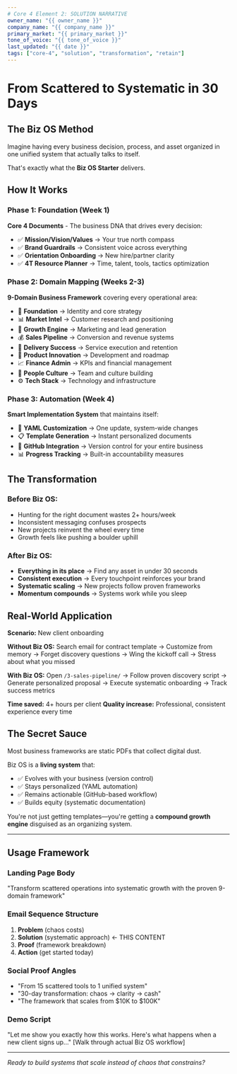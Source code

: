 ```yaml
---
# Core 4 Element 2: SOLUTION NARRATIVE
owner_name: "{{ owner_name }}"
company_name: "{{ company_name }}"
primary_market: "{{ primary_market }}"
tone_of_voice: "{{ tone_of_voice }}"
last_updated: "{{ date }}"
tags: ["core-4", "solution", "transformation", "retain"]
---
```


# From Scattered to Systematic in 30 Days

## **The Biz OS Method**

Imagine having every business decision, process, and asset organized in one unified system that actually talks to itself.

That's exactly what the **Biz OS Starter** delivers.

## **How It Works**

### Phase 1: Foundation (Week 1)
**Core 4 Documents** - The business DNA that drives every decision:
- ✅ **Mission/Vision/Values** → Your true north compass
- ✅ **Brand Guardrails** → Consistent voice across everything  
- ✅ **Orientation Onboarding** → New hire/partner clarity
- ✅ **4T Resource Planner** → Time, talent, tools, tactics optimization

### Phase 2: Domain Mapping (Weeks 2-3)
**9-Domain Business Framework** covering every operational area:
- 🎯 **Foundation** → Identity and core strategy
- 📊 **Market Intel** → Customer research and positioning  
- 🚀 **Growth Engine** → Marketing and lead generation
- 💰 **Sales Pipeline** → Conversion and revenue systems
- 🎁 **Delivery Success** → Service execution and retention
- 🔧 **Product Innovation** → Development and roadmap
- 📈 **Finance Admin** → KPIs and financial management
- 👥 **People Culture** → Team and culture building
- ⚙️ **Tech Stack** → Technology and infrastructure

### Phase 3: Automation (Week 4)
**Smart Implementation System** that maintains itself:
- 🤖 **YAML Customization** → One update, system-wide changes
- 📋 **Template Generation** → Instant personalized documents  
- 🔄 **GitHub Integration** → Version control for your entire business
- 📊 **Progress Tracking** → Built-in accountability measures

## **The Transformation**

### Before Biz OS:
- Hunting for the right document wastes 2+ hours/week
- Inconsistent messaging confuses prospects  
- New projects reinvent the wheel every time
- Growth feels like pushing a boulder uphill

### After Biz OS:
- **Everything in its place** → Find any asset in under 30 seconds
- **Consistent execution** → Every touchpoint reinforces your brand
- **Systematic scaling** → New projects follow proven frameworks  
- **Momentum compounds** → Systems work while you sleep

## **Real-World Application**

**Scenario:** New client onboarding

**Without Biz OS:** 
Search email for contract template → Customize from memory → Forget discovery questions → Wing the kickoff call → Stress about what you missed

**With Biz OS:**
Open `/3-sales-pipeline/` → Follow proven discovery script → Generate personalized proposal → Execute systematic onboarding → Track success metrics

**Time saved:** 4+ hours per client
**Quality increase:** Professional, consistent experience every time

## **The Secret Sauce**

Most business frameworks are static PDFs that collect digital dust.

Biz OS is a **living system** that:
- ✅ Evolves with your business (version control)
- ✅ Stays personalized (YAML automation)  
- ✅ Remains actionable (GitHub-based workflow)
- ✅ Builds equity (systematic documentation)

You're not just getting templates—you're getting a **compound growth engine** disguised as an organizing system.

---

## **Usage Framework**

### Landing Page Body
"Transform scattered operations into systematic growth with the proven 9-domain framework"

### Email Sequence Structure
1. **Problem** (chaos costs)
2. **Solution** (systematic approach) ← THIS CONTENT
3. **Proof** (framework breakdown)
4. **Action** (get started today)

### Social Proof Angles
- "From 15 scattered tools to 1 unified system"
- "30-day transformation: chaos → clarity → cash"
- "The framework that scales from $10K to $100K"

### Demo Script
"Let me show you exactly how this works. Here's what happens when a new client signs up..." [Walk through actual Biz OS workflow]

---

*Ready to build systems that scale instead of chaos that constrains?*
